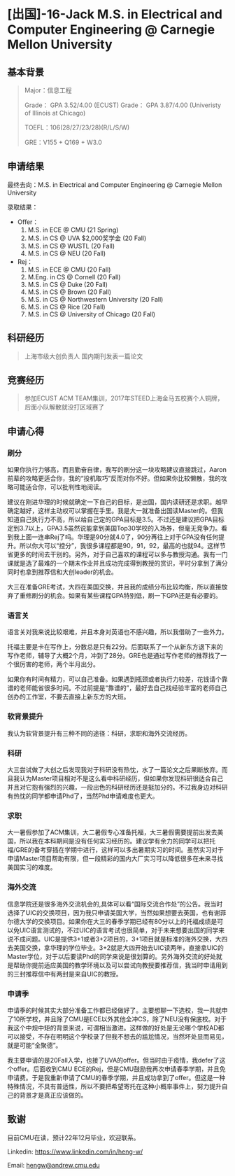 # [出国]-16-Jack M.S. in Electrical and Computer Engineering @ Carnegie Mellon University

## 基本背景

> Major：信息工程
>
> Grade： GPA 3.52/4.00 (ECUST)
> Grade： GPA 3.87/4.00 (Univeristy of Illinois at Chicago)
>
> TOEFL：106(28/27/23/28)(R/L/S/W)
>
> GRE：V155 + Q169 + W3.0

## 申请结果

最终去向：M.S. in Electrical and Computer Engineering @ Carnegie Mellon University

录取结果：

* Offer：
  1. M.S. in ECE @ CMU (21 Spring)
  2. ​M.S. in CS @ UVA $2,000奖学金 (20 Fall)
  3. ​M.S. in CS @ WUSTL (20 Fall)
  4. ​M.S. in CS @ NEU (20 Fall)
* Rej：
  1. ​M.S. in ECE @ CMU (20 Fall)
  2. M.Eng. in CS @ Cornell (20 Fall)
  3. M.S. in CS @ Duke (20 Fall)
  4. M.S. in CS @ Brown (20 Fall)
  5. M.S. in CS @ Northwestern University (20 Fall)
  6. M.S. in CS @ Rice (20 Fall)
  7. M.S. in CS @ University of Chicago (20 Fall)

## 科研经历

> 上海市级大创负责人
> 国内期刊发表一篇论文

## 竞赛经历

> 参加ECUST ACM TEAM集训，2017年STEED上海金马五校赛个人铜牌，后面小队解散就没打区域赛了

## 申请心得

### 刷分

如果你执行力够高，而且勤奋自律，我写的刷分这一块攻略建议直接跳过，Aaron前辈的攻略更适合你，我的“投机取巧”反而对你不好。但如果你比较懒散，我的攻略可能适合你，可以批判性地阅读。

建议在刚进华理的时候就确定一下自己的目标，是出国，国内读研还是求职。越早确定越好，这样主动权可以掌握在手里。我是大一就准备出国读Master的。但我知道自己执行力不高，所以给自己定的GPA目标是3.5。不过还是建议把GPA目标定到3.7以上，GPA3.5虽然说能拿到美国Top30学校的入场券，但毫无竞争力。看到我上面一连串Rej了吗。华理是90分就4.0了，90分再往上对于GPA没有任何提升。所以你大可以“控分”，我很多课程都是90，91，92，最高的也就94。这样节省更多的时间去干别的。另外，对于自己喜欢的课程可以多与教授沟通。我有一门课就是选了最难的一个期末作业并且成功完成得到教授的赏识，平时分拿到了满分同时也拿到推荐信和大创leader的机会。

大三在准备GRE考试，大四在美国交换，并且我的成绩分布比较均衡，所以直接放弃了重修刷分的机会。如果有某些课程GPA特别低，刷一下GPA还是有必要的。

### 语言关

语言关对我来说比较艰难，并且本身对英语也不感兴趣，所以我借助了一些外力。

托福主要是卡在写作上，分数总是只有22分。后面联系了一个从新东方退下来的写作老师，辅导了大概2个月，冲到了28分。GRE也是通过写作老师的推荐找了一个很厉害的老师，两个半月出分。

如果你有时间有精力，可以自己准备。如果遇到瓶颈或者执行力较差，花钱请个靠谱的老师能省很多时间。不过前提是“靠谱的”，最好去自己找经验丰富的老师自己创办的工作室，不要去直接上新东方的大班。

### 软背景提升

我认为软背景提升有三种不同的途径：科研，求职和海外交流经历。

### 科研
大三尝试做了大创之后发现我对于科研没有热忱，水了一篇论文之后果断放弃。而且我认为Master项目相对不是这么看中科研经历，但如果你发现科研很适合自己并且对它抱有强烈的兴趣，一段出色的科研经历还是挺加分的。不过我身边对科研有热忱的同学都申请Phd了，当然Phd申请难度也更大。

### 求职
大一暑假参加了ACM集训，大二暑假专心准备托福，大三暑假需要提前出发去美国，所以我在本科期间是没有任何实习经历的。建议学有余力的同学可以把托福/GRE的备考穿插在学期中进行，这样可以多出暑期实习的时间。虽然实习对于申请Master项目帮助有限，但一段精彩的国内大厂实习可以降低很多在未来寻找美国实习的难度。

### 海外交流
信息学院还是很多海外交流机会的,具体可以看“国际交流合作处”的公告。我当时选择了UIC的交换项目，因为我只申请美国大学，当然如果想要去英国，也有谢菲尔德大学的交换项目。如果你在大三的春季学期已经有80分以上的托福成绩是可以免UIC语言测试的，不过UIC的语言考试也很简单，对于未来想要出国的同学来说不成问题。UIC是提供3+1或者3+2项目的，3+1项目就是标准的海外交换，大四去美国交换，拿华理的学位毕业。3+2就是大四开始去UIC读两年，直接拿UIC的Master学位，对于以后要读Phd的同学来说是很划算的。另外海外交流的好处就是帮助你提前适应美国的教学环境以及可以尝试向教授要推荐信，我当时申请用到的三封推荐信中有两封是来自UIC的教授。

### 申请季
申请季的时候其实大部分准备工作都已经做好了。主要想聊一下选校，我一共就申了10所学校，并且除了CMU是ECE以外其他全冲CS，除了NEU没有保底校。对于我这个中规中矩的背景来说，可谓相当激进。这样做的好处是无论哪个学校AD都可以接受，不存在明明这个学校录了但我不想去的尴尬情况，当然坏处显而易见，就是可能“全聚德”。

我主要申请的是20Fall入学，也接了UVA的offer。但当时由于疫情，我defer了这个offer。后面收到CMU ECE的Rej，但是CMU鼓励我再次申请春季学期，并且免申请费。于是我重新申请了CMU的春季学期，并且成功拿到了offer。但这是一种特殊情况，不具有普适性，所以不要把希望寄托在这种小概率事件上，努力提升自己的背景才是真正应该做的。

## 致谢

目前CMU在读，预计22年12月毕业，欢迎联系。

Linkedin: https://www.linkedin.com/in/heng-w/

Email: hengw@andrew.cmu.edu